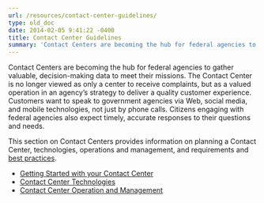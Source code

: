 ```yaml
---
url: /resources/contact-center-guidelines/
type: old_doc
date: 2014-02-05 9:41:22 -0400
title: Contact Center Guidelines
summary: 'Contact Centers are becoming the hub for federal agencies to gather valuable, decision-making data to meet their missions. The Contact Center is no longer viewed as only a center to receive complaints, but as a valued operation in an agency&rsquo;s strategy to deliver a quality customer experience. Customers want to speak to government agencies via'
---
```


Contact Centers are becoming the hub for federal agencies to gather valuable, decision-making data to meet their missions. The Contact Center is no longer viewed as only a center to receive complaints, but as a valued operation in an agency’s strategy to deliver a quality customer experience. Customers want to speak to government agencies via Web, social media, and mobile technologies, not just by phone calls. Citizens engaging with federal agencies also expect timely, accurate responses to their questions and needs.

This section on Contact Centers provides information on planning a Contact Center, technologies, operations and management, and requirements and [best practices](https://www.WHATEVER/2014/01/09/top-eight-best-practices-for-federal-contact-centers/ "Top Eight Best Practices for Federal Contact Centers").

  * [Getting Started with your Contact Center](https://www.WHATEVER/resources/contact-center-guidelines/getting-started-with-your-contact-center/ "Getting Started with your Contact Center")
  * [Contact Center Technologies](https://www.WHATEVER/resources/contact-center-guidelines/contact-center-technologies/ "Contact Center Technologies")
  * [Contact Center Operation and Management](https://www.WHATEVER/resources/contact-center-guidelines/contact-center-operation-and-management/ "Contact Center Operation and Management")